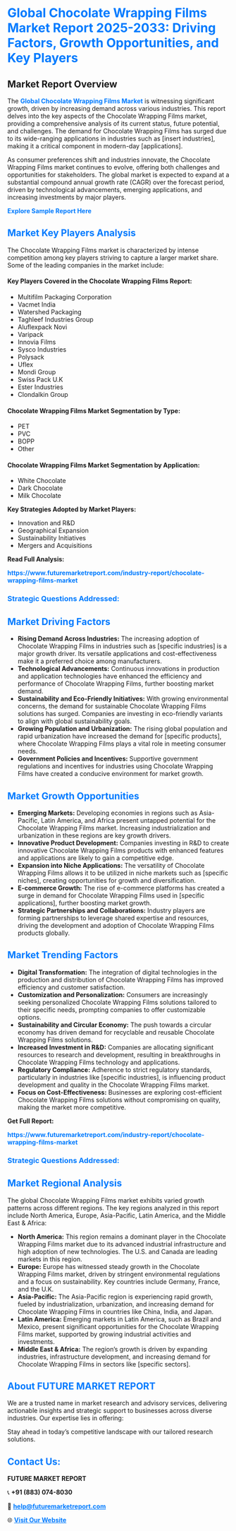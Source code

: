 <h1 style="color: #007BFF;">Global Chocolate Wrapping Films Market Report 2025-2033: Driving Factors, Growth Opportunities, and Key Players</h1>

<section id="overview">
<h2>Market Report Overview</h2>
<p>The <a href="https://www.futuremarketreport.com/industry-report/chocolate-wrapping-films-market" style="color: #007BFF; text-decoration: none;"><strong>Global Chocolate Wrapping Films Market</strong></a> is witnessing significant growth, driven by increasing demand across various industries. This report delves into the key aspects of the Chocolate Wrapping Films market, providing a comprehensive analysis of its current status, future potential, and challenges. The demand for Chocolate Wrapping Films has surged due to its wide-ranging applications in industries such as [insert industries], making it a critical component in modern-day [applications].</p>
<p>As consumer preferences shift and industries innovate, the Chocolate Wrapping Films market continues to evolve, offering both challenges and opportunities for stakeholders. The global market is expected to expand at a substantial compound annual growth rate (CAGR) over the forecast period, driven by technological advancements, emerging applications, and increasing investments by major players.</p>
</section>

<section id="overview">
<p><a href="https://www.futuremarketreport.com/request-sample/reportId=47040" style="color: #007BFF; text-decoration: none;"><strong>Explore Sample Report Here</strong></a></p>
</section>

<section id="key-players">
<h2 style="color: #007BFF;">Market Key Players Analysis</h2>
<p>The Chocolate Wrapping Films market is characterized by intense competition among key players striving to capture a larger market share. Some of the leading companies in the market include:</p>
<h4>Key Players Covered in the Chocolate Wrapping Films Report:</h4>
<ul><li>Multifilm Packaging Corporation</li><li>Vacmet India</li><li>Watershed Packaging</li><li>Taghleef Industries Group</li><li>Aluflexpack Novi</li><li>Varipack</li><li>Innovia Films</li><li>Sysco Industries</li><li>Polysack</li><li>Uflex</li><li>Mondi Group</li><li>Swiss Pack U.K</li><li>Ester Industries</li><li>Clondalkin Group</li></ul>
<h4>Chocolate Wrapping Films Market Segmentation by Type:</h4>
<ul><li>PET</li><li>PVC</li><li>BOPP</li><li>Other</li></ul>

<h4>Chocolate Wrapping Films Market Segmentation by Application:</h4>
<ul><li>White Chocolate</li><li>Dark Chocolate</li><li>Milk Chocolate</li></ul>
<p><strong>Key Strategies Adopted by Market Players:</strong></p>
<ul>
<li>Innovation and R&D</li>
<li>Geographical Expansion</li>
<li>Sustainability Initiatives</li>
<li>Mergers and Acquisitions</li>
</ul>
</section>

<section>
<p><strong>Read Full Analysis: </strong></p><a href="https://www.futuremarketreport.com/industry-report/chocolate-wrapping-films-market" style="color: #007BFF; text-decoration: none;"><strong>https://www.futuremarketreport.com/industry-report/chocolate-wrapping-films-market</strong></a>
<h3 style="color: #007BFF;">Strategic Questions Addressed:</h3>
</section>

<section id="driving-factors">
<h2 style="color: #007BFF;">Market Driving Factors</h2>
<ul>
<li><strong>Rising Demand Across Industries:</strong> The increasing adoption of Chocolate Wrapping Films in industries such as [specific industries] is a major growth driver. Its versatile applications and cost-effectiveness make it a preferred choice among manufacturers.</li>
<li><strong>Technological Advancements:</strong> Continuous innovations in production and application technologies have enhanced the efficiency and performance of Chocolate Wrapping Films, further boosting market demand.</li>
<li><strong>Sustainability and Eco-Friendly Initiatives:</strong> With growing environmental concerns, the demand for sustainable Chocolate Wrapping Films solutions has surged. Companies are investing in eco-friendly variants to align with global sustainability goals.</li>
<li><strong>Growing Population and Urbanization:</strong> The rising global population and rapid urbanization have increased the demand for [specific products], where Chocolate Wrapping Films plays a vital role in meeting consumer needs.</li>
<li><strong>Government Policies and Incentives:</strong> Supportive government regulations and incentives for industries using Chocolate Wrapping Films have created a conducive environment for market growth.</li>
</ul>
</section>

<section id="growth-opportunities">
<h2 style="color: #007BFF;">Market Growth Opportunities</h2>
<ul>
<li><strong>Emerging Markets:</strong> Developing economies in regions such as Asia-Pacific, Latin America, and Africa present untapped potential for the Chocolate Wrapping Films market. Increasing industrialization and urbanization in these regions are key growth drivers.</li>
<li><strong>Innovative Product Development:</strong> Companies investing in R&D to create innovative Chocolate Wrapping Films products with enhanced features and applications are likely to gain a competitive edge.</li>
<li><strong>Expansion into Niche Applications:</strong> The versatility of Chocolate Wrapping Films allows it to be utilized in niche markets such as [specific niches], creating opportunities for growth and diversification.</li>
<li><strong>E-commerce Growth:</strong> The rise of e-commerce platforms has created a surge in demand for Chocolate Wrapping Films used in [specific applications], further boosting market growth.</li>
<li><strong>Strategic Partnerships and Collaborations:</strong> Industry players are forming partnerships to leverage shared expertise and resources, driving the development and adoption of Chocolate Wrapping Films products globally.</li>
</ul>
</section>

<section id="trending-factors">
<h2 style="color: #007BFF;">Market Trending Factors</h2>
<ul>
<li><strong>Digital Transformation:</strong> The integration of digital technologies in the production and distribution of Chocolate Wrapping Films has improved efficiency and customer satisfaction.</li>
<li><strong>Customization and Personalization:</strong> Consumers are increasingly seeking personalized Chocolate Wrapping Films solutions tailored to their specific needs, prompting companies to offer customizable options.</li>
<li><strong>Sustainability and Circular Economy:</strong> The push towards a circular economy has driven demand for recyclable and reusable Chocolate Wrapping Films solutions.</li>
<li><strong>Increased Investment in R&D:</strong> Companies are allocating significant resources to research and development, resulting in breakthroughs in Chocolate Wrapping Films technology and applications.</li>
<li><strong>Regulatory Compliance:</strong> Adherence to strict regulatory standards, particularly in industries like [specific industries], is influencing product development and quality in the Chocolate Wrapping Films market.</li>
<li><strong>Focus on Cost-Effectiveness:</strong> Businesses are exploring cost-efficient Chocolate Wrapping Films solutions without compromising on quality, making the market more competitive.</li>
</ul>
</section>

<section>
<p><strong>Get Full Report: </strong></p><a href="https://www.futuremarketreport.com/industry-report/chocolate-wrapping-films-market" style="color: #007BFF; text-decoration: none;"><strong>https://www.futuremarketreport.com/industry-report/chocolate-wrapping-films-market</strong></a>
<h3 style="color: #007BFF;">Strategic Questions Addressed:</h3>
</section>


<section id="regional-analysis">
<h2 style="color: #007BFF;">Market Regional Analysis</h2>
<p>The global Chocolate Wrapping Films market exhibits varied growth patterns across different regions. The key regions analyzed in this report include North America, Europe, Asia-Pacific, Latin America, and the Middle East & Africa:</p>
<ul>
<li><strong>North America:</strong> This region remains a dominant player in the Chocolate Wrapping Films market due to its advanced industrial infrastructure and high adoption of new technologies. The U.S. and Canada are leading markets in this region.</li>
<li><strong>Europe:</strong> Europe has witnessed steady growth in the Chocolate Wrapping Films market, driven by stringent environmental regulations and a focus on sustainability. Key countries include Germany, France, and the U.K.</li>
<li><strong>Asia-Pacific:</strong> The Asia-Pacific region is experiencing rapid growth, fueled by industrialization, urbanization, and increasing demand for Chocolate Wrapping Films in countries like China, India, and Japan.</li>
<li><strong>Latin America:</strong> Emerging markets in Latin America, such as Brazil and Mexico, present significant opportunities for the Chocolate Wrapping Films market, supported by growing industrial activities and investments.</li>
<li><strong>Middle East & Africa:</strong> The region’s growth is driven by expanding industries, infrastructure development, and increasing demand for Chocolate Wrapping Films in sectors like [specific sectors].</li>
</ul>
</section>

<footer>
<h2 style="color: #007BFF;">About FUTURE MARKET REPORT</h2>
<p>We are a trusted name in market research and advisory services, delivering actionable insights and strategic support to businesses across diverse industries. Our expertise lies in offering:</p>

<p>Stay ahead in today’s competitive landscape with our tailored research solutions.</p>

<h2 style="color: #007BFF;">Contact Us:</h2>
<p><strong>FUTURE MARKET REPORT</strong></p>
<p>📞 <strong>+91 (883) 074-8030</strong></p>
<p>📧 <strong><a href="mailto:help@futuremarketreport.com" style="color: #007BFF;">help@futuremarketreport.com</a></strong></p>
<p>🌐 <strong><a href="https://www.futuremarketreport.com/" style="color: #007BFF;">Visit Our Website</a></strong></p>
</footer>